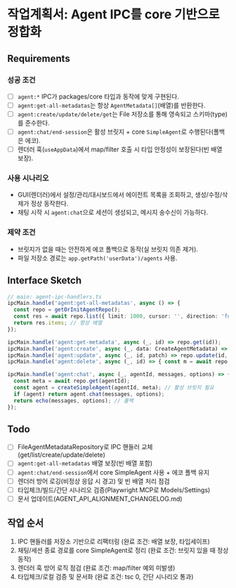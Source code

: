 # 작업계획서: Agent IPC를 core 기반으로 정합화

## Requirements

### 성공 조건

- [ ] `agent:*` IPC가 packages/core 타입과 동작에 맞게 구현된다.
- [ ] `agent:get-all-metadatas`는 항상 `AgentMetadata[]`(배열)를 반환한다.
- [ ] `agent:create/update/delete/get`는 File 저장소를 통해 영속되고 스키마(type)를 준수한다.
- [ ] `agent:chat/end-session`은 활성 브릿지 + core `SimpleAgent`로 수행된다(폴백은 에코).
- [ ] 렌더러 훅(`useAppData`)에서 map/filter 호출 시 타입 안정성이 보장된다(빈 배열 보장).

### 사용 시나리오

- GUI(렌더러)에서 설정/관리/대시보드에서 에이전트 목록을 조회하고, 생성/수정/삭제가 정상 동작한다.
- 채팅 시작 시 `agent:chat`으로 세션이 생성되고, 메시지 송수신이 가능하다.

### 제약 조건

- 브릿지가 없을 때는 안전하게 에코 폴백으로 동작(실 브릿지 의존 제거).
- 파일 저장소 경로는 `app.getPath('userData')/agents` 사용.

## Interface Sketch

```ts
// main: agent-ipc-handlers.ts
ipcMain.handle('agent:get-all-metadatas', async () => {
  const repo = getOrInitAgentRepo();
  const res = await repo.list({ limit: 1000, cursor: '', direction: 'forward' });
  return res.items; // 항상 배열
});

ipcMain.handle('agent:get-metadata', async (_, id) => repo.get(id));
ipcMain.handle('agent:create', async (_, data: CreateAgentMetadata) => repo.create(data));
ipcMain.handle('agent:update', async (_, id, patch) => repo.update(id, patch));
ipcMain.handle('agent:delete', async (_, id) => { const m = await repo.get(id); await repo.delete(id); return m; });

ipcMain.handle('agent:chat', async (_, agentId, messages, options) => {
  const meta = await repo.get(agentId);
  const agent = createSimpleAgent(agentId, meta); // 활성 브릿지 필요
  if (agent) return agent.chat(messages, options);
  return echo(messages, options); // 폴백
});
```

## Todo

- [ ] FileAgentMetadataRepository로 IPC 핸들러 교체(get/list/create/update/delete)
- [ ] `agent:get-all-metadatas` 배열 보장(빈 배열 포함)
- [ ] `agent:chat/end-session`에서 core SimpleAgent 사용 + 에코 폴백 유지
- [ ] 렌더러 방어 로깅(비정상 응답 시 경고) 및 빈 배열 처리 점검
- [ ] 타입체크/빌드/간단 시나리오 검증(Playwright MCP로 Models/Settings)
- [ ] 문서 업데이트(AGENT_API_ALIGNMENT_CHANGELOG.md)

## 작업 순서

1. IPC 핸들러를 저장소 기반으로 리팩터링 (완료 조건: 배열 보장, 타입세이프)
2. 채팅/세션 종료 경로를 core SimpleAgent로 정리 (완료 조건: 브릿지 있을 때 정상 동작)
3. 렌더러 훅 방어 로직 점검 (완료 조건: map/filter 예외 미발생)
4. 타입체크/로컬 검증 및 문서화 (완료 조건: tsc 0, 간단 시나리오 통과)

